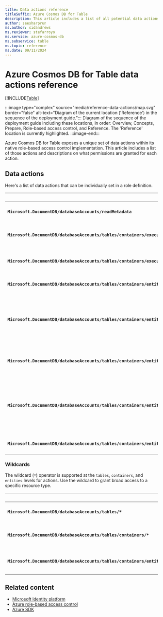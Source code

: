 ```yaml
---
title: Data actions reference
titleSuffix: Azure Cosmos DB for Table
description: This article includes a list of all potential data actions for use with role-based access control (RBAC) in Azure Cosmos DB for Table.
author: seesharprun
ms.author: sidandrews
ms.reviewer: stefarroyo
ms.service: azure-cosmos-db
ms.subservice: table
ms.topic: reference
ms.date: 09/11/2024
---
```


# Azure Cosmos DB for Table data actions reference

[!INCLUDE[Table](../../includes/appliesto-table.md)]

:::image type="complex" source="media/reference-data-actions/map.svg" border="false" alt-text="Diagram of the current location ('Reference') in the sequence of the deployment guide.":::
Diagram of the sequence of the deployment guide including these locations, in order: Overview, Concepts, Prepare, Role-based access control, and Reference. The 'Reference' location is currently highlighted.
:::image-end:::

Azure Cosmos DB for Table exposes a unique set of data actions within its native role-based access control implementation. This article includes a list of those actions and descriptions on what permissions are granted for each action.

## Data actions

Here's a list of data actions that can be individually set in a role definition.

| | Description |
| --- | --- |
| **`Microsoft.DocumentDB/databaseAccounts/readMetadata`** | Read some account metadata |
| **`Microsoft.DocumentDB/databaseAccounts/tables/containers/executeQuery`** | Executes a query against a table |
| **`Microsoft.DocumentDB/databaseAccounts/tables/containers/executeStoredProcedure`** | Executes a table transaction (procedure) |
| **`Microsoft.DocumentDB/databaseAccounts/tables/containers/entities/create`** | Creates a new entity (item) |
| **`Microsoft.DocumentDB/databaseAccounts/tables/containers/entities/read`** | Point reads an individual entity (item) using the row and partition keys |
| **`Microsoft.DocumentDB/databaseAccounts/tables/containers/entities/replace`** | Entirely replaces an existing entity (item) |
| **`Microsoft.DocumentDB/databaseAccounts/tables/containers/entities/upsert`** | Creates an entity (item) if it doesn't exist or replaces the entity if it already exists |
| **`Microsoft.DocumentDB/databaseAccounts/tables/containers/entities/delete`** | Deletes an entity (item) |

### Wildcards

The wildcard (`*`) operator is supported at the `tables`, `containers`, and `entities` levels for actions. Use the wildcard to grant broad access to a specific resource type.

| | Description |
| --- | --- |
| **`Microsoft.DocumentDB/databaseAccounts/tables/*`** | Perform all operations on tables |
| **`Microsoft.DocumentDB/databaseAccounts/tables/containers/*`** | Perform all operations on containers |
| **`Microsoft.DocumentDB/databaseAccounts/tables/containers/entities/*`** | Perform all operations on entities (items) |

## Related content

- [Microsoft Identity platform](/entra/identity-platform)
- [Azure role-based access control](/azure/role-based-access-control)
- [Azure SDK](https://github.com/azure/azure-sdk)
